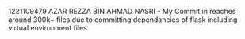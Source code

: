 1221109479 AZAR REZZA BIN AHMAD NASRI
     - My Commit in reaches around 300k+ files due to committing dependancies of flask including virtual environment files.
